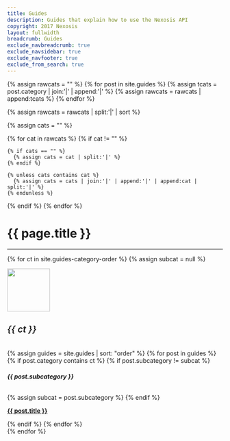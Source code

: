 ```yaml
---
title: Guides
description: Guides that explain how to use the Nexosis API
copyright: 2017 Nexosis 
layout: fullwidth
breadcrumb: Guides
exclude_navbreadcrumb: true
exclude_navsidebar: true
exclude_navfooter: true
exclude_from_search: true
---
```


{% assign rawcats = "" %}
{% for post in site.guides %}
  {% assign tcats = post.category | join:'|' | append:'|' %}
  {% assign rawcats = rawcats | append:tcats %}
{% endfor %}

{% assign rawcats = rawcats | split:'|' | sort %}

{% assign cats = "" %}

{% for cat in rawcats %}
  {% if cat != "" %}

    {% if cats == "" %}
      {% assign cats = cat | split:'|' %}
    {% endif %}

    {% unless cats contains cat %}
      {% assign cats = cats | join:'|' | append:'|' | append:cat | split:'|' %}
    {% endunless %}
  {% endif %}
{% endfor %}

<div class="row">
  <div class="col-sm-12 col-md-12 col-lg-12 col-xl-12">
    <h1>{{ page.title }}</h1>
    <hr>
    <!-- 
    {% for ct in cats %}
      <a class="badge badge-success" style="margin-left: 10px;" href="#{{ ct | slugify }}"> {{ ct }} </a>
    {% endfor %}
    <hr>
    -->
  </div>
</div>
<!-- New Layout -->
<style>
  h5 {font-size: 1.5em;font-weight: 600;}
  .clearfix {clear: both;}
  hr:first-child {display: none;}
</style>

{% for ct in site.guides-category-order %}
{% assign subcat = null %}
<div class="col-sm-12">
  <div class="panel">
    <div class="panel-body">
      <div class="row">
        <div class="col-sm-5">
          <div class="row">
            <div class="col-sm-3 center">
              <img src="/assets/img/{{ ct | slugify }}.png" style="width: 100px;">
            </div>
            <div class="col-sm-9">
              <h5 id="{{ ct | slugify }}" class="justify jumptarget mt20">{{ ct }}</h5>
              <!-- <p>Description goes here.</p> -->
            </div>
          </div>
        </div>
        <div class="col-sm-7 p25 pb15 bg-color-lightGray" style="border-radius: 5px;">
          {% assign guides = site.guides | sort: "order" %}
          {% for post in guides %}
            {% if post.category contains ct %}
              {% if post.subcategory != subcat %}
                <hr class="mt10 mb10"/>
                <h6><strong>{{ post.subcategory }}</strong></h6>
                {% assign subcat = post.subcategory %}
              {% endif %}
              <div class="col-md-6">
                <p><strong><a href="{{ site.url }}{{ post.url }}">{{ post.title }}</a></strong></p>
              </div>
            {% endif %}
          {% endfor %}
        </div>
      </div>
    </div>
  </div>
</div>
{% endfor %}